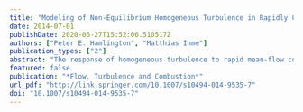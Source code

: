 ```yaml
---
title: "Modeling of Non-Equilibrium Homogeneous Turbulence in Rapidly Compressed Flows"
date: 2014-07-01
publishDate: 2020-06-27T15:52:06.510517Z
authors: ["Peter E. Hamlington", "Matthias Ihme"]
publication_types: ["2"]
abstract: "The response of homogeneous turbulence to rapid mean-flow compression in idealized internal combustion engines and rapid compression machines is examined using a hierarchy of closure models for the Reynolds stress anisotropy. This hierarchy is based on a Reynolds stress anisotropy transport equation that is modeled from the exact transport equation for the anisotropy. The hierarchy of models includes a recentlydeveloped non-equilibrium model, which is shown to be in good agreement with more computationally-complex fully differential models. Using this hierarchical approach, the flow physics addressed by each closure is identified and closure accuracy is shown to depend on the degree to which non-equilibrium turbulent flow effects are captured. We examine the evolution of the turbulence kinetic energy, Reynolds stresses, and anisotropy as a function of the degree of non-equilibrium in the flow, which is parameterized by the ratio of characteristic turbulence and mean-flow deformation time scales. By comparing model results to results obtained from rapid distortion theory and higher level closures, prescriptions are provided for the applicability of different closure models based on the magnitude of the non-equilibrium parameter. The theoretical analysis is complemented by comparisons of simulation results with previously established direct numerical simulations for a one-dimensional compression. Finally, we connect these prescriptions with experimental measurements of turbulent and mean-flow time scales for internal combustion engines operating at realistic conditions."
featured: false
publication: "*Flow, Turbulence and Combustion*"
url_pdf: "http://link.springer.com/10.1007/s10494-014-9535-7"
doi: "10.1007/s10494-014-9535-7"
---
```


